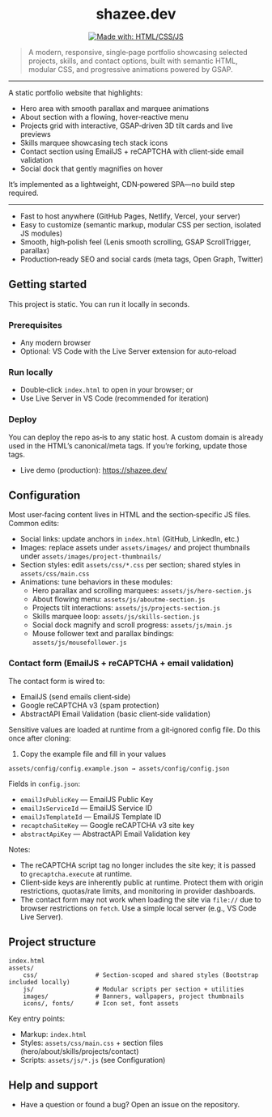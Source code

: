 <div align="center">

# shazee.dev

[![Made with: HTML/CSS/JS](https://img.shields.io/badge/made%20with-HTML%2FCSS%2FJS-1f6feb.svg)](#)

</div>

> A modern, responsive, single‑page portfolio showcasing selected projects, skills, and contact options, built with semantic HTML, modular CSS, and progressive animations powered by GSAP.

---

A static portfolio website that highlights:

- Hero area with smooth parallax and marquee animations
- About section with a flowing, hover‑reactive menu
- Projects grid with interactive, GSAP‑driven 3D tilt cards and live previews
- Skills marquee showcasing tech stack icons
- Contact section using EmailJS + reCAPTCHA with client‑side email validation
- Social dock that gently magnifies on hover

It’s implemented as a lightweight, CDN‑powered SPA—no build step required.

---

- Fast to host anywhere (GitHub Pages, Netlify, Vercel, your server)
- Easy to customize (semantic markup, modular CSS per section, isolated JS modules)
- Smooth, high‑polish feel (Lenis smooth scrolling, GSAP ScrollTrigger, parallax)
- Production‑ready SEO and social cards (meta tags, Open Graph, Twitter)

## Getting started

This project is static. You can run it locally in seconds.

### Prerequisites

- Any modern browser
- Optional: VS Code with the Live Server extension for auto‑reload

### Run locally

- Double‑click `index.html` to open in your browser; or
- Use Live Server in VS Code (recommended for iteration)

### Deploy

You can deploy the repo as‑is to any static host. A custom domain is already used in the HTML’s canonical/meta tags. If you’re forking, update those tags.

- Live demo (production): https://shazee.dev/

## Configuration

Most user‑facing content lives in HTML and the section‑specific JS files. Common edits:

- Social links: update anchors in `index.html` (GitHub, LinkedIn, etc.)
- Images: replace assets under `assets/images/` and project thumbnails under `assets/images/project-thumbnails/`
- Section styles: edit `assets/css/*.css` per section; shared styles in `assets/css/main.css`
- Animations: tune behaviors in these modules:
	- Hero parallax and scrolling marquees: `assets/js/hero-section.js`
	- About flowing menu: `assets/js/aboutme-section.js`
	- Projects tilt interactions: `assets/js/projects-section.js`
	- Skills marquee loop: `assets/js/skills-section.js`
	- Social dock magnify and scroll progress: `assets/js/main.js`
	- Mouse follower text and parallax bindings: `assets/js/mousefollower.js`

### Contact form (EmailJS + reCAPTCHA + email validation)

The contact form is wired to:

- EmailJS (send emails client‑side)
- Google reCAPTCHA v3 (spam protection)
- AbstractAPI Email Validation (basic client‑side validation)

Sensitive values are loaded at runtime from a git‑ignored config file. Do this once after cloning:

1) Copy the example file and fill in your values

```
assets/config/config.example.json → assets/config/config.json
```

Fields in `config.json`:

- `emailJsPublicKey` — EmailJS Public Key
- `emailJsServiceId` — EmailJS Service ID
- `emailJsTemplateId` — EmailJS Template ID
- `recaptchaSiteKey` — Google reCAPTCHA v3 site key
- `abstractApiKey` — AbstractAPI Email Validation key

Notes:

- The reCAPTCHA script tag no longer includes the site key; it is passed to `grecaptcha.execute` at runtime.
- Client‑side keys are inherently public at runtime. Protect them with origin restrictions, quotas/rate limits, and monitoring in provider dashboards.
- The contact form may not work when loading the site via `file://` due to browser restrictions on `fetch`. Use a simple local server (e.g., VS Code Live Server).

## Project structure

```
index.html
assets/
	css/                # Section‑scoped and shared styles (Bootstrap included locally)
	js/                 # Modular scripts per section + utilities
	images/             # Banners, wallpapers, project thumbnails
	icons/, fonts/      # Icon set, font assets
```

Key entry points:

- Markup: `index.html`
- Styles: `assets/css/main.css` + section files (hero/about/skills/projects/contact)
- Scripts: `assets/js/*.js` (see Configuration)

## Help and support

- Have a question or found a bug? Open an issue on the repository.
